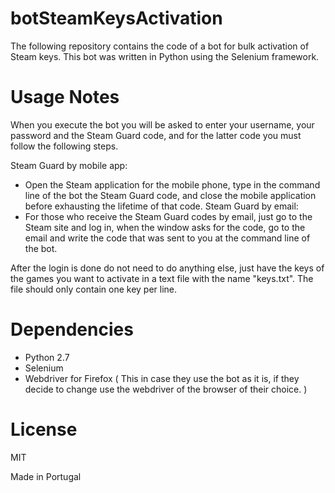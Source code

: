 # botSteamKeysActivation
 The following repository contains the code of a bot for bulk activation of Steam keys. This bot was written in Python using the Selenium framework.

# Usage Notes
 When you execute the bot you will be asked to enter your username, your password and the Steam Guard code, and for the latter code you must follow the following steps.

 Steam Guard by mobile app:
 - Open the Steam application for the mobile phone, type in the command line of the bot the Steam Guard code, and close the mobile application before exhausting the lifetime of that code.
 Steam Guard by email:
 - For those who receive the Steam Guard codes by email, just go to the Steam site and log in, when the window asks for the code, go to the email and write the code that was sent to you at the command line of the bot.
 
 After the login is done do not need to do anything else, just have the keys of the games you want to activate in a text file with the name "keys.txt". The file should only contain one key per line.

# Dependencies
 - Python 2.7
 - Selenium
 - Webdriver for Firefox ( This in case they use the bot as it is, if they decide to change use the webdriver of the browser of their choice. )
 
# License
 MIT
 
 Made in Portugal
